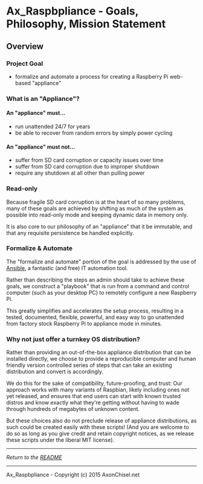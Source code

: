 
# Ax_Raspbpliance - Goals, Philosophy, Mission Statement


## Overview

### Project Goal

  - formalize and automate a process for creating a Raspberry Pi web-based "appliance"


### What is an "Appliance"?

#### An "appliance" must...

  - run unattended 24/7 for years
  - be able to recover from random errors by simply power cycling

#### An "appliance" must not...

  - suffer from SD card corruption or capacity issues over time
  - suffer from SD card corruption due to improper shutdown
  - require any shutdown at all other than pulling power


### Read-only

Because fragile SD card corruption is at the heart of so many problems, many of these goals are achieved by shifting as much of the system as possible into read-only mode and keeping dynamic data in memory only.

It is also core to our philosophy of an "appliance" that it be immutable, and that any requisite persistence be handled explicitly.


### Formalize & Automate

The "formalize and automate" portion of the goal is addressed by the use of [Ansible](http://docs.ansible.com/), a fantastic (and free) IT automation tool.

Rather than describing the steps an admin should take to achieve these goals, we construct a "playbook" that is run from a command and control computer (such as your desktop PC) to remotely configure a new Raspberry Pi.

This greatly simplifies and accelerates the setup process, resulting in a tested, documented, flexible, powerful, and easy way to go unattended from factory stock Raspberry Pi to appliance mode in minutes.


### Why not just offer a turnkey OS distribution?

Rather than providing an out-of-the-box appliance distribution that can be installed directly, we choose to provide a reproducible computer and human friendly version controlled series of steps that can take an existing distribution and convert is accordingly. 

We do this for the sake of compatibility, future-proofing, and trust:  Our approach works with many variants of Raspbian, likely including ones not yet released, and ensures that end users can start with known trusted distros and know exactly what they're getting without having to wade through hundreds of megabytes of unknown content.

But these choices also do not preclude release of appliance distributions, as such could be created easily with these scripts!  (And you are welcome to do so as long as you give credit and retain copyright notices, as we release these scripts under the liberal MIT license).





------------------------------------------------------------------------------

*Return to the [README](../README.md)*
    
------------------------------------------------------------------------------

Ax_Raspbpliance - Copyright (c) 2015 AxonChisel.net
